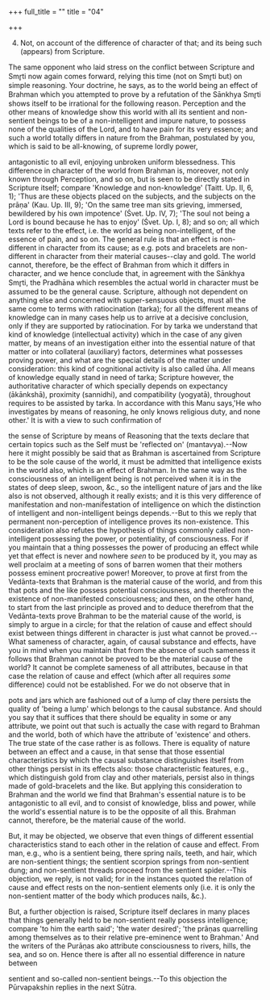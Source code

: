 +++
full_title = ""
title = "04"

+++


4. Not, on account of the difference of character of that; and its being such (appears) from Scripture.

The same opponent who laid stress on the conflict between Scripture and Smr̥ti now again comes forward, relying this time (not on Smr̥ti but) on simple reasoning. Your doctrine, he says, as to the world being an effect of Brahman which you attempted to prove by a refutation of the Sānkhya Smr̥ti shows itself to be irrational for the following reason. Perception and the other means of knowledge show this world with all its sentient and non-sentient beings to be of a non-intelligent and impure nature, to possess none of the qualities of the Lord, and to have pain for its very essence; and such a world totally differs in nature from the Brahman, postulated by you, which is said to be all-knowing, of supreme lordly power,

antagonistic to all evil, enjoying unbroken uniform blessedness. This difference in character of the world from Brahman is, moreover, not only known through Perception, and so on, but is seen to be directly stated in Scripture itself; compare 'Knowledge and non-knowledge' (Taitt. Up. II, 6, 1); 'Thus are these objects placed on the subjects, and the subjects on the prāṇa' (Kau. Up. III, 9); 'On the same tree man sits grieving, immersed, bewildered by his own impotence' (Śvet. Up. IV, 7); 'The soul not being a Lord is bound because he has to enjoy' (Śvet. Up. I, 8); and so on; all which texts refer to the effect, i.e. the world as being non-intelligent, of the essence of pain, and so on. The general rule is that an effect is non-different in character from its cause; as e.g. pots and bracelets are non-different in character from their material causes--clay and gold. The world cannot, therefore, be the effect of Brahman from which it differs in character, and we hence conclude that, in agreement with the Sānkhya Smr̥ti, the Pradhāna which resembles the actual world in character must be assumed to be the general cause. Scripture, although not dependent on anything else and concerned with super-sensuous objects, must all the same come to terms with ratiocination (tarka); for all the different means of knowledge can in many cases help us to arrive at a decisive conclusion, only if they are supported by ratiocination. For by tarka we understand that kind of knowledge (intellectual activity) which in the case of any given matter, by means of an investigation either into the essential nature of that matter or into collateral (auxiliary) factors, determines what possesses proving power, and what are the special details of the matter under consideration: this kind of cognitional activity is also called ūha. All means of knowledge equally stand in need of tarka; Scripture however, the authoritative character of which specially depends on expectancy (ākānkshā), proximity (sannidhi), and compatibility (yogyatā), throughout requires to be assisted by tarka. In accordance with this Manu says,'He who investigates by means of reasoning, he only knows religious duty, and none other.' It is with a view to such confirmation of

the sense of Scripture by means of Reasoning that the texts declare that certain topics such as the Self must be 'reflected on' (mantavya).--Now here it might possibly be said that as Brahman is ascertained from Scripture to be the sole cause of the world, it must be admitted that intelligence exists in the world also, which is an effect of Brahman. In the same way as the consciousness of an intelligent being is not perceived when it is in the states of deep sleep, swoon, &c., so the intelligent nature of jars and the like also is not observed, although it really exists; and it is this very difference of manifestation and non-manifestation of intelligence on which the distinction of intelligent and non-intelligent beings depends.--But to this we reply that permanent non-perception of intelligence proves its non-existence. This consideration also refutes the hypothesis of things commonly called non-intelligent possessing the power, or potentiality, of consciousness. For if you maintain that a thing possesses the power of producing an effect while yet that effect is never and nowhere _seen_ to be produced by it, you may as well proclaim at a meeting of sons of barren women that their mothers possess eminent procreative power! Moreover, to prove at first from the Vedānta-texts that Brahman is the material cause of the world, and from this that pots and the like possess potential consciousness, and therefrom the existence of non-manifested consciousness; and then, on the other hand, to start from the last principle as proved and to deduce therefrom that the Vedānta-texts prove Brahman to be the material cause of the world, is simply to argue in a circle; for that the relation of cause and effect should exist between things different in character is just what cannot be proved.--What sameness of character, again, of causal substance and effects, have you in mind when you maintain that from the absence of such sameness it follows that Brahman cannot be proved to be the material cause of the world? It cannot be complete sameness of all attributes, because in that case the relation of cause and effect (which after all requires _some_ difference) could not be established. For we do not observe that in

pots and jars which are fashioned out of a lump of clay there persists the quality of 'being a lump' which belongs to the causal substance. And should you say that it suffices that there should be equality in some or any attribute, we point out that such is actually the case with regard to Brahman and the world, both of which have the attribute of 'existence' and others. The true state of the case rather is as follows. There is equality of nature between an effect and a cause, in that sense that those essential characteristics by which the causal substance distinguishes itself from other things persist in its effects also: those characteristic features, e.g., which distinguish gold from clay and other materials, persist also in things made of gold-bracelets and the like. But applying this consideration to Brahman and the world we find that Brahman's essential nature is to be antagonistic to all evil, and to consist of knowledge, bliss and power, while the world's essential nature is to be the opposite of all this. Brahman cannot, therefore, be the material cause of the world.

But, it may be objected, we observe that even things of different essential characteristics stand to each other in the relation of cause and effect. From man, e.g., who is a sentient being, there spring nails, teeth, and hair, which are non-sentient things; the sentient scorpion springs from non-sentient dung; and non-sentient threads proceed from the sentient spider.--This objection, we reply, is not valid; for in the instances quoted the relation of cause and effect rests on the non-sentient elements only (i.e. it is only the non-sentient matter of the body which produces nails, &c.).

But, a further objection is raised, Scripture itself declares in many places that things generally held to be non-sentient really possess intelligence; compare 'to him the earth said'; 'the water desired'; 'the prāṇas quarrelling among themselves as to their relative pre-eminence went to Brahman.' And the writers of the Purāṇas ako attribute consciousness to rivers, hills, the sea, and so on. Hence there is after all no essential difference in nature between

sentient and so-called non-sentient beings.--To this objection the Pūrvapakshin replies in the next Sūtra.

